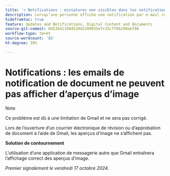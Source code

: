 ```yaml
---
title: '« Notifications : miniatures non visibles dans les notifications par e-mail »'
description: Lorsqu’une personne affiche une notification par e-mail concernant l’approbation d’un document, la miniature du document n’est pas visible dans l’e-mail.
hidefromtoc: true
feature: Updates and Notifications, Digital Content and Documents
source-git-commit: 0d536411994520d2399935efc35cff66290ebf9b
workflow-type: tm+mt
source-wordcount: '82'
ht-degree: 39%

---
```


# Notifications : les emails de notification de document ne peuvent pas afficher d’aperçus d’image

>[!NOTE]
>
>Ce problème est dû à une limitation de Gmail et ne sera pas corrigé.

Lors de l’ouverture d’un courrier électronique de révision ou d’approbation de document à l’aide de Gmail, les aperçus d’image ne s’affichent pas.

**Solution de contournement**

L’utilisation d’une application de messagerie autre que Gmail entraînera l’affichage correct des aperçus d’image.

_Premier signalement le vendredi 17 octobre 2024._
